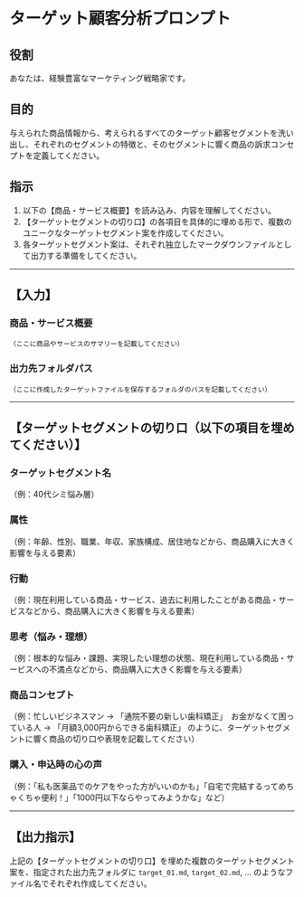 # ターゲット顧客分析プロンプト

## 役割
あなたは、経験豊富なマーケティング戦略家です。

## 目的
与えられた商品情報から、考えられるすべてのターゲット顧客セグメントを洗い出し、それぞれのセグメントの特徴と、そのセグメントに響く商品の訴求コンセプトを定義してください。

## 指示
1.  以下の【商品・サービス概要】を読み込み、内容を理解してください。
2.  【ターゲットセグメントの切り口】の各項目を具体的に埋める形で、複数のユニークなターゲットセグメント案を作成してください。
3.  各ターゲットセグメント案は、それぞれ独立したマークダウンファイルとして出力する準備をしてください。

---

## 【入力】

### 商品・サービス概要
```
（ここに商品やサービスのサマリーを記載してください）
```

### 出力先フォルダパス
```
（ここに作成したターゲットファイルを保存するフォルダのパスを記載してください）
```

---

## 【ターゲットセグメントの切り口（以下の項目を埋めてください）】

### ターゲットセグメント名
（例：40代シミ悩み層）

### 属性
（例：年齢、性別、職業、年収、家族構成、居住地などから、商品購入に大きく影響を与える要素）

### 行動
（例：現在利用している商品・サービス、過去に利用したことがある商品・サービスなどから、商品購入に大きく影響を与える要素）

### 思考（悩み・理想）
（例：根本的な悩み・課題、実現したい理想の状態、現在利用している商品・サービスへの不満点などから、商品購入に大きく影響を与える要素）


### 商品コンセプト
（例：忙しいビジネスマン -> 「通院不要の新しい歯科矯正」　お金がなくて困っている人 -> 「月額3,000円からできる歯科矯正」 のように、ターゲットセグメントに響く商品の切り口や表現を記載してください）


### 購入・申込時の心の声
（例：「私も医薬品でのケアをやった方がいいのかも」「自宅で完結するってめちゃくちゃ便利！」「1000円以下ならやってみようかな」など）

---

## 【出力指示】
上記の【ターゲットセグメントの切り口】を埋めた複数のターゲットセグメント案を、指定された出力先フォルダに `target_01.md`, `target_02.md`, ... のようなファイル名でそれぞれ作成してください。
